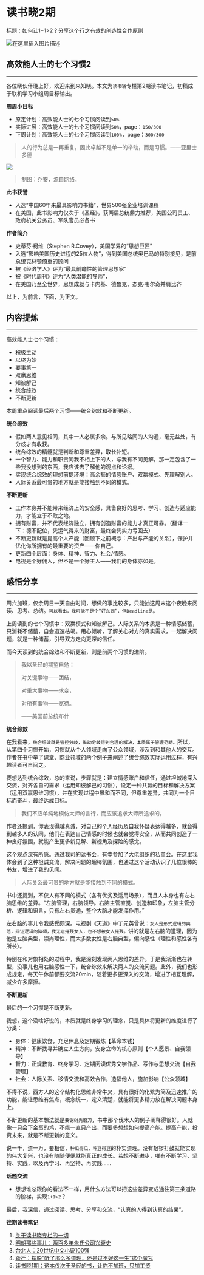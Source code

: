 # 读书晓2期

标题：如何让1+1>2？分享这个行之有效的创造性合作原则

![在这里插入图片描述](https://img-blog.csdnimg.cn/40aa1434690e4356882b8e4bf8af0aca.png)



## 高效能人士的七个习惯2

---

各位晓伙伴晚上好，欢迎来到来知晓。本文为`读书晓`专栏第2期读书笔记，初稿成于联机学习小组周目标输出。

**周周小目标**

- 原定计划：高效能人士的七个习惯阅读到`50%`
- 实际进展：高效能人士的七个习惯阅读到`50%`，page：`150/300`
- 下周计划：高效能人士的七个习惯阅读到`100%`，page：`300/300`

> 人的行为总是一再重复，因此卓越不是单一的举动，而是习惯。——亚里士多德

![](https://imgcdn.baogaoting.com/PDFImage/2021-01-10/fe8e9d22fad44d34b137d3e4d6697483.jpg)

> 制图：乔安，源自网络。

**此书获誉**

- 入选“中国60年来最具影响力书籍”，世界500强企业培训课程
- 在美国，此书影响力仅次于《圣经》，获两届总统鼎力推荐，美国公司员工、政府机关公务员、军队官员必备书

**作者简介**

- 史蒂芬·柯维（Stephen R.Covey），美国学界的“思想巨匠”
- 入选“影响美国历史进程的25位人物”，得到美国总统奥巴马的特别接见，是前总统克林顿倚重的顾问
- 被《经济学人》评为“最具前瞻性的管理思想家”
- 被《时代周刊》评为“人类潜能的导师”，
- 在美国乃至全世界，思想成就与卡内基、德鲁克、杰克·韦尔奇并肩比齐

以上，为前言，下面，为正文。

## 内容提炼

---

高效能人士七个习惯：

- 积极主动
- 以终为始
- 要事第一 
- 双赢思维
- 知彼解己
- 统合综效
- 不断更新

本周重点阅读最后两个习惯——统合综效和不断更新。

**统合综效**

- 假如两人意见相同，其中一人必属多余。与所见略同的人沟通，毫无益处，有分歧才有收获。
- 统合综效的精髓就是判断和尊重差异，取长补短。
- 一个智力、能力和职责同我不相上下的人，与我有不同见解，那一定包含了一些我没想到的东西，我应该去了解他的观点和论据。
- 实现统合综效的理想前提环境：高余额的情感账户、双赢模式、先理解别人。
- 人际关系最可贵的地方就是能接触到不同的模式。

**不断更新**

- 工作本身并不能带来经济上的安全感，具备良好的思考、学习、创造与适应能力，才能立于不败之地。
- 拥有财富，并不代表经济独立，拥有创造财富的能力才真正可靠。（翻译一下：德不配位，凭运气得来的财富，最终会凭实力亏回去）
- 不断更新就是提高个人产能（回顾下之前概念：产出与产能的关系），保护并优化你所拥有的最重要的资产——你自己。
- 更新四个层面：身体、精神、智力、社会/情感。
- 电视是个好佣人，但不是一个好主人——我们的身体亦如是。




## 感悟分享

---

周六加班，仅余周日一天自由时间，想做的事比较多，只能抽这周末这个夜晚来阅读、思考、总结。`可以看出，我可能不是个“好东西”，但Deadline是`。

上周读到的七个习惯中：双赢模式和知彼解己。人际关系的本质是一种情感储蓄，只消耗不储蓄，自会迅速枯竭。用心倾听，了解关心对方的真实需求，一起解决问题，就是一种储蓄，引导双方走向更深的信任。

而今天读到的统合综效和不断更新，则是前两个习惯的进阶。

> 我以圣经的期望自勉：
>
> 对关键事物——团结，
>
> 对重大事物——求变，
>
> 对所有事物——宽待。
>
> ——美国前总统布什

**统合综效**

在我看来，`统合综效就是管控分歧，推动分歧得到合理的解决，本质属于管理范畴。`所以，从第四个习惯开始，习惯就从个人领域走向了公众领域，涉及到和其他人的交互。作者在书中举了课堂、商业领域的两个例子来阐述了统合综效实际运用过程，有兴趣读者可自阅之。

要想达到统合综效，总的来说，步骤就是：建立情感账户和信任，通过坦诚地深入交流，对齐各自的需求（运用知彼解己的习惯），设定一种共赢的目标和解决方案（运用双赢思维习惯），并在实现过程中虽和而不同，但尊重差异，共同为一个目标而奋斗，最终达成目标。

> 我们不应单纯地模仿大师的言行，而应该追求大师所追求的。

作者还提到，你表现得越真诚，对自己的个人经历及自我怀疑表达得越多，就会得到越多人的认同，他们在表达自己情感的时候也就会觉得安全，从而共同创造了一种良好氛围，就能产生更多新见解、新视角及探险的感觉。

这个观点深有所感。通过我司的读书会，有幸参加了大佬组织的私董会。在这里我体会到了这种坦诚交流，解决问题的超棒氛围，也通过这个活动认识了几位很棒的书友，增进了我的见闻。

> 人际关系最可贵的地方就是能接触到不同的模式。

书中还提到，不仅人有不同的模式（各有优劣及适用场景），而且人本身也有左右脑思维的差异。“左脑管理，右脑领导。右脑主管直觉、创造和印象，左脑主管分析、逻辑和语言，只有左右贯通，整个大脑才能发挥作用。”

左右脑的事儿令我感受颇深。电视剧《天道》中丁元英曾说：`女人是形式逻辑的典范，辩证逻辑的障碍，我无意摧残女人，也不想被女人摧残。`讲的就是左右脑的道理，因为他是左脑典型，崇尚理性，而大多数女性是右脑典型，偏向感性（理性和感性各有所长）。

特别在和对象相处的过程中，我是深刻发现两人思维的差异。于是我渐渐也在转型，没事儿也用右脑感性一下，统合综效来解决两人的交流问题。此外，我们也形成规定，每天午休前都要交流20min，随着更多更深入的交流，增进了相互理解，减少许多摩擦。

**不断更新**

最后的一个习惯是不断更新。

我想，这个没啥好说的，本质就是终身学习的理念，只是具体将更新的维度进行了分类：

- 身体：健康饮食，充足休息及定期锻炼【革命本钱】
- 精神：不断找寻并确立人生方向，安身立命的核心原则【个人愿景、自我领导】
- 智力：正规教育、终身学习、定期阅读优秀文学作品、写作与思想交流【自我管理】
- 社会：人际关系、移情交流和高效合作，造福他人，施加影响【公众领域】

不得不说，西方人的这个结构化思维非常牛叉，具有很好的化繁为简及迅速推广的功能，能让思维有焦点，概念统一，定义清楚，就能将更多精力放在解决问题本身上。

不断更新的基本想法就是`要锯树先磨刀`，书中那个伐木人的例子阐释得很好。人就像一只会下金蛋的鸡，不能一直只产出，而要多想想如何提高产能。提高产能，投资未来，就是不断更新的意义。

说一千，道一万，要相信，`种瓜得瓜，种豆得豆`的朴实道理。没有敲锣打鼓就能实现的伟大复兴，也没有随随便便就能真正的成长。若想不断进步，唯有不断学习、坚持、实践，以及再学习、再坚持、再实践……

**话题交流**

- 想想谁总跟你的看法不一样，用什么方法可以把这些差异变成通往第三条道路的阶梯，实现`1+1>2`？

最后，我深信，通过阅读、思考、分享和交流，“认真的人得到认真的结果”。

**往期读书笔记**

1. [关于读书晓专栏的一切](https://mp.weixin.qq.com/s/2xIT35zscSFiuNetSINvYg)
2. [明朝那些事儿：两百多年朱氏公司兴衰史](https://mp.weixin.qq.com/s/eDIuo7Z7khFIAWYe81lgbg)
3. [台北人：20世纪中文小说100强](https://mp.weixin.qq.com/s/frPsrSOXvdI_Pc_7Po0Shg)
4. [跃迁：摆脱“听了那么多道理，还是过不好这一生”这个魔咒](https://mp.weixin.qq.com/s/wO76oQNNrhcaGD55_F_Uog)
5. [读书晓1期：这本仅次于圣经的书，让你不加班，只加工资](https://mp.weixin.qq.com/s/cGfBVX0UmGIiH120_LWXlg)

